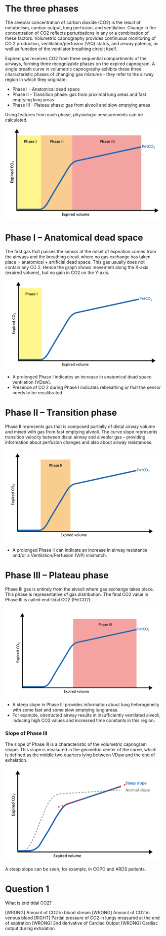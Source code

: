 # The three phases

The alveolar concentration of carbon dioxide (CO2) is the result of metabolism, cardiac output, lung perfusion, and ventilation. Change in the concentration of CO2 reflects perturbations in any or a combination of these factors. Volumetric capnography provides continuous monitoring of CO 2 production, ventilation/perfusion (V/Q) status, and airway patency, as well as function of the ventilator breathing circuit itself.

Expired gas receives CO2 from three sequential compartments of the airways, forming three recognizable phases on the expired capnogram. A single breath curve in volumetric capnography exhibits these three characteristic phases of changing gas mixtures - they refer to the airway region in which they originate:

* Phase I - Anatomical dead space
* Phase II - Transition phase: gas from proximal lung areas and fast emptying lung areas
* Phase III - Plateau phase: gas from alveoli and slow emptying areas

Using features from each phase, physiologic measurements can be calculated.

![](assets/capnography2.png)

# Phase I – Anatomical dead space

The first gas that passes the sensor at the onset of expiration comes from the airways and the breathing circuit where no gas exchange has taken place = anatomical + artificial dead space. This gas usually does not contain any CO 2. Hence the graph shows movement along the X-axis (expired volume), but no gain in CO2 on the Y-axis.

![](assets/capnography3.png)

* A prolonged Phase I indicates an increase in anatomical dead space ventilation (VDaw).
* Presence of CO 2 during Phase I indicates rebreathing or that the sensor needs to be recalibrated.

# Phase II – Transition phase

Phase II represents gas that is composed partially of distal airway volume and mixed with gas from fast emptying alveoli. The curve slope represents transition velocity between distal airway and alveolar gas – providing information about perfusion changes and also about airway resistances.

![](assets/capnography4.png)

* A prolonged Phase II can indicate an increase in airway resistance and/or a Ventilation/Perfusion (V/P) mismatch.

# Phase III – Plateau phase

Phase III gas is entirely from the alveoli where gas exchange takes place. This phase is representative of gas distribution. The final CO2 value in Phase III is called end-tidal CO2 (PetCO2).

![](assets/capnography5.png)

* A steep slope in Phase III provides information about lung heterogeneity with some fast and some slow emptying lung areas.
* For example, obstructed airway results in insufficiently ventilated alveoli, inducing high CO2 values and increased time constants in this region.

### Slope of Phase III

The slope of Phase III is a characteristic of the volumetric capnogram shape. This slope is measured in the geometric center of the curve, which is defined as the middle two quarters lying between VDaw and the end of exhalation.

![](assets/capnography6.png)

A steep slope can be seen, for example, in COPD and ARDS patients.

# Question 1
What is end tidal CO2?

[WRONG] Amount of CO2 in blood stream
[WRONG] Amount of CO2 in venous blood
[RIGHT] Partial pressure of CO2 in lungs measured at the end of expiration
[WRONG] 2nd derivative of Cardiac Output
[WRONG] Cardiac output during exhalation
